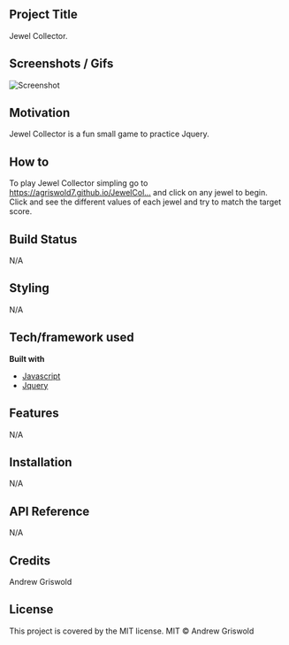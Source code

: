 ## Project Title
Jewel Collector.

## Screenshots / Gifs
![Screenshot](screenshot.jpg)

## Motivation
Jewel Collector is a fun small game to practice Jquery.

## How to
To play Jewel Collector simpling go to https://agriswold7.github.io/JewelCol…  and click on any jewel to begin. Click and see the different values of each jewel and try to match the target score.

## Build Status
N/A

## Styling
N/A

## Tech/framework used
<b> Built with </b>
- [Javascript](https://www.javascript.com/)
- [Jquery](https://jquery.com/)
## Features
N/A

## Installation
N/A

## API Reference
N/A

## Credits
Andrew Griswold

## License
This project is covered by the MIT license.
MIT © Andrew Griswold
